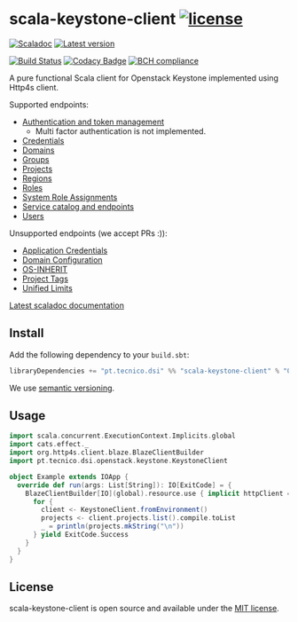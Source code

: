 # scala-keystone-client [![license](http://img.shields.io/:license-MIT-blue.svg)](LICENSE)
[![Scaladoc](http://javadoc-badge.appspot.com/pt.tecnico.dsi/scala-keystone-client_2.12.svg?label=scaladoc&style=plastic&maxAge=604800)](https://ist-dsi.github.io/scala-keystone-client/api/latest/pt/tecnico/dsi/openstack/keystone/index.html)
[![Latest version](https://index.scala-lang.org/ist-dsi/scala-keystone-client/scala-keystone-client/latest.svg)](https://index.scala-lang.org/ist-dsi/scala-keystone-client/scala-keystone-client)

[![Build Status](https://travis-ci.org/ist-dsi/scala-keystone-client.svg?branch=master&style=plastic&maxAge=604800)](https://travis-ci.org/ist-dsi/scala-keystone-client)
[![Codacy Badge](https://api.codacy.com/project/badge/Grade/)](https://www.codacy.com/app/IST-DSI/scala-keystone-client?utm_source=github.com&amp;utm_medium=referral&amp;utm_content=ist-dsi/scala-vault&amp;utm_campaign=Badge_Grade)
[![BCH compliance](https://bettercodehub.com/edge/badge/ist-dsi/scala-keystone-client)](https://bettercodehub.com/results/ist-dsi/scala-keystone-client)

A pure functional Scala client for Openstack Keystone implemented using Http4s client.

Supported endpoints:
- [Authentication and token management](https://docs.openstack.org/api-ref/identity/v3/#authentication-and-token-management)
  - Multi factor authentication is not implemented.
- [Credentials](https://docs.openstack.org/api-ref/identity/v3/#credentials)
- [Domains](https://docs.openstack.org/api-ref/identity/v3/#domains)
- [Groups](https://docs.openstack.org/api-ref/identity/v3/#groups)
- [Projects](https://docs.openstack.org/api-ref/identity/v3/#projects)
- [Regions](https://docs.openstack.org/api-ref/identity/v3/#regions)
- [Roles](https://docs.openstack.org/api-ref/identity/v3/#roles)
- [System Role Assignments](https://docs.openstack.org/api-ref/identity/v3/#system-role-assignments)
- [Service catalog and endpoints](https://docs.openstack.org/api-ref/identity/v3/#service-catalog-and-endpoints)  
- [Users](https://docs.openstack.org/api-ref/identity/v3/#users)

Unsupported endpoints (we accept PRs :)):
- [Application Credentials](https://docs.openstack.org/api-ref/identity/v3/#application-credentials)
- [Domain Configuration](https://docs.openstack.org/api-ref/identity/v3/#domain-configuration)
- [OS-INHERIT](https://docs.openstack.org/api-ref/identity/v3/#os-inherit)
- [Project Tags](https://docs.openstack.org/api-ref/identity/v3/#project-tags)
- [Unified Limits](https://docs.openstack.org/api-ref/identity/v3/#unified-limits)

[Latest scaladoc documentation](https://ist-dsi.github.io/scala-keystone-client/api/latest/pt/tecnico/dsi/openstack/keystone/index.html)

## Install
Add the following dependency to your `build.sbt`:
```sbt
libraryDependencies += "pt.tecnico.dsi" %% "scala-keystone-client" % "0.0.0"
```
We use [semantic versioning](http://semver.org).

## Usage
```scala
import scala.concurrent.ExecutionContext.Implicits.global
import cats.effect._
import org.http4s.client.blaze.BlazeClientBuilder
import pt.tecnico.dsi.openstack.keystone.KeystoneClient

object Example extends IOApp {
  override def run(args: List[String]): IO[ExitCode] = {
    BlazeClientBuilder[IO](global).resource.use { implicit httpClient =>
      for {
        client <- KeystoneClient.fromEnvironment()
        projects <- client.projects.list().compile.toList
        _ = println(projects.mkString("\n"))
      } yield ExitCode.Success
    }
  }
}
```

## License
scala-keystone-client is open source and available under the [MIT license](LICENSE).
